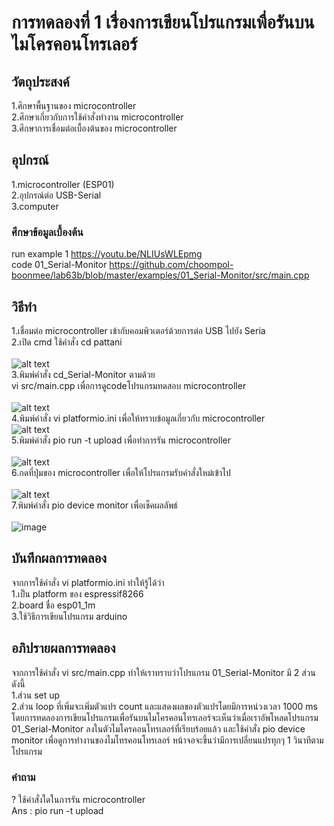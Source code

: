 # การทดลองที่ 1 เรื่องการเขียนโปรแกรมเพื่อรันบนไมโครคอนโทรเลอร์
## วัตถุประสงค์
1.ศึกษาพื้นฐานของ microcontroller <br />
2.ศึกษาเกี่ยวกับการใช้คำสั่งทำงาน microcontroller <br />
3.ศึกษาการเชื่อมต่อเบื้องต้นของ microcontroller
## อุปกรณ์
1.microcontroller (ESP01) <br />
2.อุปกรณ์ต่อ USB-Serial <br />
3.computer
### ศึกษาข้อมูลเบื้องต้น
run example 1 https://youtu.be/NLIUsWLEpmg <br />
code 01_Serial-Monitor https://github.com/choompol-boonmee/lab63b/blob/master/examples/01_Serial-Monitor/src/main.cpp
## วิธีทำ
1.เชื่อมต่อ microcontroller เข้ากับคอมพิวเตอร์ด้วยการต่อ USB ไปยัง Seria <br />
2.เปิด cmd ใช้คำสั่ง cd pattani <br />
<br />
![alt text](https://media.discordapp.net/attachments/663373978848591875/824215655830126602/112263053-3b73cc00-8ca1-11eb-9208-d6c6f034ab40.png) <br />
3.พิมพ์คำสั่ง cd_Serial-Monitor ตามด้วย <br />
vi src/main.cpp   เพื่อการดูcodeโปรแกรมทดสอบ microcontroller <br />
<br />
![alt text](https://media.discordapp.net/attachments/663373978848591875/824218014760173578/unknown.png) <br />
4.พิมพ์คำสั่ง vi platformio.ini เพื่อให้ทราบข้อมูลเกี่ยวกับ microcontroller <br />
![alt text](https://media.discordapp.net/attachments/663373978848591875/824224048253763625/unknown.png) <br />
5.พิมพ์คำสั่ง pio run -t upload เพื่อทำการรัน microcontroller <br />
<br />
![alt text](https://media.discordapp.net/attachments/663373978848591875/824221674480074752/unknown.png?width=729&height=430) <br />
6.กดที่ปุ่มของ microcontroller เพื่อให้โปรแกรมรับคำสั่งใหม่เข้าไป <br /> 
<br />
![alt text](https://media.discordapp.net/attachments/663373978848591875/824218369196032010/112263157-6a8a3d80-8ca1-11eb-95f8-a52ef839065b.png?width=329&height=430) <br />
7.พิมพ์คำสั่ง pio device monitor เพื่อเช็คผลลัพธ์ <br />
<br />
![image](https://user-images.githubusercontent.com/80882373/112289782-30309880-8cc1-11eb-9df2-e2e8afb0e747.png) <br />
## บันทึกผลการทดลอง
จากการใช้คำสั่ง vi platformio.ini ทำให้รู้ได้ว่า <br>
1.เป็น platform ของ espressif8266 <br>
2.board ชื่อ esp01_1m <br>
3.ใช้วิธีการเขียนโปรแกรม arduino
## อภิปรายผลการทดลอง
จากการใช้คำสั่ง vi src/main.cpp ทำให้เราทราบว่าโปรแกรม 01_Serial-Monitor มี 2 ส่วนดังนี้ <br />
1.ส่วน set up <br>
2.ส่วน loop ที่เพิ่มจะเพิ่มตัวแปร count และแสดงผลของตัวแปรโดยมีการหน่วงเวลา 1000 ms โดยการทดลองการเขียนโปรแกรมเพื่อรันบนไมโครคอนโทรเลอร์จะเห็นว่าเมื่อเราอัพโหลดโปรแกรม 01_Serial-Monitor ลงในตัวไมโครคอนโทรเลอร์ที่เรียบร้อยแล้ว และใช้คำสั่ง pio device monitor เพื่อดูการทำงานของไมโทรคอนโทรเลอร์ หน้าจอจะขึ้นว่ามีการเปลี่ยนแปรทุกๆ 1 วินาทีตามโปรแกรม
### คำถาม
? ใช้คำสั่งใดในการรัน microcontroller <br />
Ans : pio run -t upload
